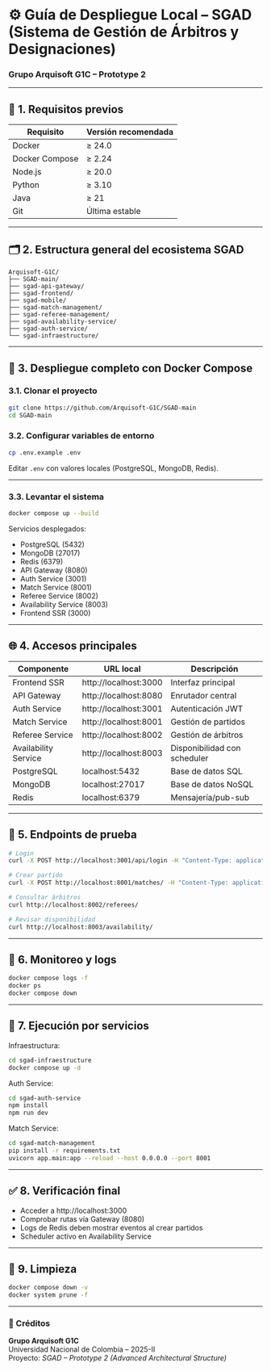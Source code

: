 
# ⚙️ Guía de Despliegue Local – SGAD (Sistema de Gestión de Árbitros y Designaciones)
### Grupo Arquisoft G1C – Prototype 2

---

## 🧱 1. Requisitos previos

| Requisito | Versión recomendada |
|------------|---------------------|
| Docker | ≥ 24.0 |
| Docker Compose | ≥ 2.24 |
| Node.js | ≥ 20.0 |
| Python | ≥ 3.10 |
| Java | ≥ 21 |
| Git | Última estable |

---

## 🗂️ 2. Estructura general del ecosistema SGAD

```
Arquisoft-G1C/
├── SGAD-main/
├── sgad-api-gateway/
├── sgad-frontend/
├── sgad-mobile/
├── sgad-match-management/
├── sgad-referee-management/
├── sgad-availability-service/
├── sgad-auth-service/
└── sgad-infraestructure/
```

---

## 🚀 3. Despliegue completo con Docker Compose

### 3.1. Clonar el proyecto
```bash
git clone https://github.com/Arquisoft-G1C/SGAD-main
cd SGAD-main
```

### 3.2. Configurar variables de entorno
```bash
cp .env.example .env
```
Editar `.env` con valores locales (PostgreSQL, MongoDB, Redis).

---

### 3.3. Levantar el sistema
```bash
docker compose up --build
```

Servicios desplegados:
- PostgreSQL (5432)
- MongoDB (27017)
- Redis (6379)
- API Gateway (8080)
- Auth Service (3001)
- Match Service (8001)
- Referee Service (8002)
- Availability Service (8003)
- Frontend SSR (3000)

---

## 🌐 4. Accesos principales

| Componente | URL local | Descripción |
|-------------|-----------|--------------|
| Frontend SSR | http://localhost:3000 | Interfaz principal |
| API Gateway | http://localhost:8080 | Enrutador central |
| Auth Service | http://localhost:3001 | Autenticación JWT |
| Match Service | http://localhost:8001 | Gestión de partidos |
| Referee Service | http://localhost:8002 | Gestión de árbitros |
| Availability Service | http://localhost:8003 | Disponibilidad con scheduler |
| PostgreSQL | localhost:5432 | Base de datos SQL |
| MongoDB | localhost:27017 | Base de datos NoSQL |
| Redis | localhost:6379 | Mensajería/pub-sub |

---

## 🧩 5. Endpoints de prueba

```bash
# Login
curl -X POST http://localhost:3001/api/login -H "Content-Type: application/json" -d '{"email":"admin@unal.edu.co","password":"1234"}'

# Crear partido
curl -X POST http://localhost:8001/matches/ -H "Content-Type: application/json" -d '{"match_id":1,"date":"2025-10-25","referee_id":2}'

# Consultar árbitros
curl http://localhost:8002/referees/

# Revisar disponibilidad
curl http://localhost:8003/availability/
```

---

## 🧠 6. Monitoreo y logs

```bash
docker compose logs -f
docker ps
docker compose down
```

---

## 🧰 7. Ejecución por servicios

Infraestructura:
```bash
cd sgad-infraestructure
docker compose up -d
```

Auth Service:
```bash
cd sgad-auth-service
npm install
npm run dev
```

Match Service:
```bash
cd sgad-match-management
pip install -r requirements.txt
uvicorn app.main:app --reload --host 0.0.0.0 --port 8001
```

---

## ✅ 8. Verificación final

- Acceder a http://localhost:3000
- Comprobar rutas vía Gateway (8080)
- Logs de Redis deben mostrar eventos al crear partidos
- Scheduler activo en Availability Service

---

## 🏁 9. Limpieza

```bash
docker compose down -v
docker system prune -f
```

---

### 📘 Créditos
**Grupo Arquisoft G1C**  
Universidad Nacional de Colombia – 2025-II  
Proyecto: *SGAD – Prototype 2 (Advanced Architectural Structure)*
